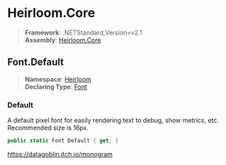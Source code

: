 # Heirloom.Core

> **Framework**: .NETStandard,Version=v2.1  
> **Assembly**: [Heirloom.Core][0]  

## Font.Default

> **Namespace**: [Heirloom][0]  
> **Declaring Type**: [Font][1]  

### Default

A default pixel font for easily rendering text to debug, show metrics, etc. Recommended size is 16px.

```cs
public static Font Default { get; }
```

https://datagoblin.itch.io/monogram

[0]: ../../../Heirloom.Core.md
[1]: ../Font.md
